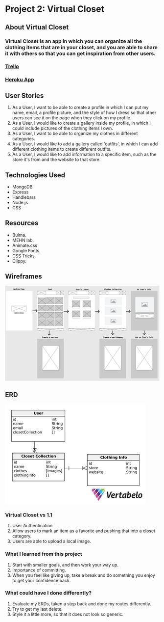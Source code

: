 # Project 2: Virtual Closet
## About Virtual Closet
### Virtual Closet is an app in which you can organize all the clothing items that are in your closet, and you are able to share it with others so that you can get inspiration from other users.

### [Trello](https://trello.com/b/8g9ILSUm/wdi-unit2project)
### [Heroku App](https://shielded-coast-49259.herokuapp.com/)
## User Stories 
1. As a User, I want to be able to create a profile in which I can put my name, email, a profile picture, and the style of how I dress so that other users can see it on the page when they click on my profile.
2. As a User, I would like to create a gallery inside my profile, in which I could include pictures of the clothing items I own.
3. As a User, I want to be able to organize my clothes in different categories.
4. As a User, I would like to add a gallery called 'outfits', in which I can add different clothing items to create different outfits.
5. As a User, I would like to add information to a specific item, such as the store it's from and the website to that store.


## Technologies Used
- MongoDB
- Express
- Handlebars
- Node.js
- CSS

## Resources
- Bulma.
- MEHN lab.
- Animate.css
- Google Fonts.
- CSS Tricks.
- Clippy.


## Wireframes
![WIREFRAME](/images/wireframe.png)
## ERD
![ERD](/images/ERD.png)

### Virtual Closet vs 1.1

1. User Authentication
2. Allow users to mark an item as a favorite and pushing that into a closet category.
3. Users are able to upload a local image.

### What I learned from this project

1. Start with smaller goals, and then work your way up.
2. Importance of committing.
3. When you feel like giving up, take a break and do something you enjoy to get your confidence back.

### What could have I done differently?
1. Evaluate my ERDs, taken a step back and done my routes differently.
2. Try to get my last delete.
3. Style it a little more, so that it does not look so generic.




